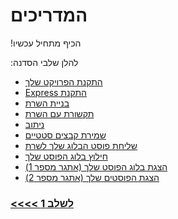 # &#x202b; המדריכים
&#x202b;
הכיף מתחיל עכשיו!

&#x202b;
להלן שלבי הסדנה:

* &#x202b; [התקנת הפרויקט שלך](https://github.com/node-girls/express-workshop-hebrew/blob/master/step01.md)
* &#x202b; [התקנת Express](https://github.com/node-girls/express-workshop-hebrew/blob/master/step02.md)
* &#x202b; [בניית השרת](https://github.com/node-girls/express-workshop-hebrew/blob/master/step03.md)
* &#x202b; [תקשורת עם השרת](https://github.com/node-girls/express-workshop-hebrew/blob/master/step04.md)
* &#x202b; [ניתוב](https://github.com/node-girls/express-workshop-hebrew/blob/master/step05.md)
* &#x202b; [שמירת קבצים סטטיים](https://github.com/node-girls/express-workshop-hebrew/blob/master/step06.md)
* &#x202b; [שליחת פוסט הבלוג שלך לשרת](https://github.com/node-girls/express-workshop-hebrew/blob/master/step07.md)
* &#x202b; [חילוץ בלוג הפוסט שלך](https://github.com/node-girls/express-workshop-hebrew/blob/master/step08.md)
* &#x202b; [הצגת בלוג הפוסט שלך (אתגר מספר 1)](https://github.com/node-girls/express-workshop-hebrew/blob/master/step09.md)
* &#x202b; [הצגת הפוסטים שלך (אתגר מספר 2)](https://github.com/node-girls/express-workshop-hebrew/blob/master/step10.md)

### &#x202b; [לשלב 1 >>>>](https://github.com/node-girls/express-workshop-hebrew/blob/master/step01.md)
